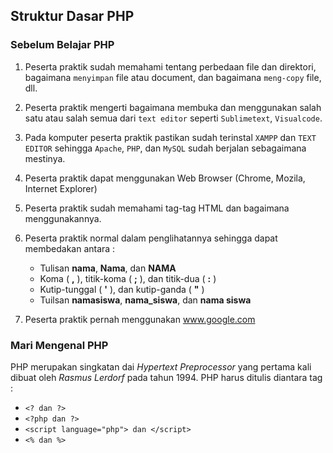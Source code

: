 ## Struktur Dasar PHP

### Sebelum Belajar PHP
1. Peserta praktik sudah memahami tentang perbedaan file dan direktori, bagaimana `menyimpan` file atau document, dan bagaimana `meng-copy` file, dll.
2. Peserta praktik mengerti bagaimana membuka dan menggunakan salah satu atau salah semua dari `text editor` seperti `Sublimetext`, `Visualcode`.
3. Pada komputer peserta praktik  pastikan sudah terinstal `XAMPP` dan `TEXT EDITOR` sehingga `Apache`, `PHP`, dan `MySQL` sudah berjalan sebagaimana mestinya.
4. Peserta praktik dapat menggunakan Web Browser (Chrome, Mozila, Internet Explorer)
5. Peserta praktik sudah memahami tag-tag HTML dan bagaimana menggunakannya.
6. Peserta praktik normal dalam penglihatannya sehingga dapat membedakan antara :

   - Tulisan <b>nama</b>, <b>Nama</b>, dan <b>NAMA</b>
   - Koma ( <b>,</b> ), titik-koma ( <b>;</b> ), dan titik-dua ( <b>:</b> )
   - Kutip-tunggal ( <b>'</b> ), dan kutip-ganda ( <b>"</b> )
   - Tuilsan <b>namasiswa</b>, <b>nama_siswa</b>, dan <b>nama siswa</b>

7. Peserta praktik pernah menggunakan www.google.com

### Mari Mengenal PHP
PHP merupakan singkatan dai _Hypertext Preprocessor_ yang pertama kali dibuat oleh _Rasmus Lerdorf_ pada tahun 1994. 
PHP harus ditulis diantara tag :
- ```<? dan ?>```
- ```<?php dan ?>```
- ```<script language="php"> dan </script>```
- ```<% dan %>```
